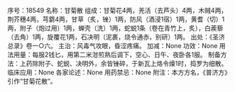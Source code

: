 序号：18549
名称：甘菊散
组成：甘菊花4两，羌活（去芦头）4两，木贼4两，荆芥穗4两，芎藭4两，甘草（炙，锉）1两，防风（酒浸1宿）1两，黄耆（切）1两，附子（炮过用）1两，蝉壳（洗）1两，蛇蜕1条（卷在青竹上，炙），白蒺藜（去角）1两，旋覆花1两，石决明（泥裹，烧令通赤，别研）1两。
出处：《圣济总录》卷一○六。
主治：风毒气攻眼，昏涩疼痛。
加减：None
功效：None
用法用量：每服2钱匕，用第二米泔煎熟后调下，空心、日午、夜卧各1服。
制备方法：上药除附子、蛇蜕、决明外，余皆锉碎，于新瓦上烙令燥1时，捣罗为细散。
临床应用：None
各家论述：None
用药禁忌：None
附注：本方方名，《普济方》引作“甘菊花散”。
